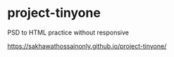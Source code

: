 # project-tinyone
PSD to HTML practice without responsive

 https://sakhawathossainonly.github.io/project-tinyone/
